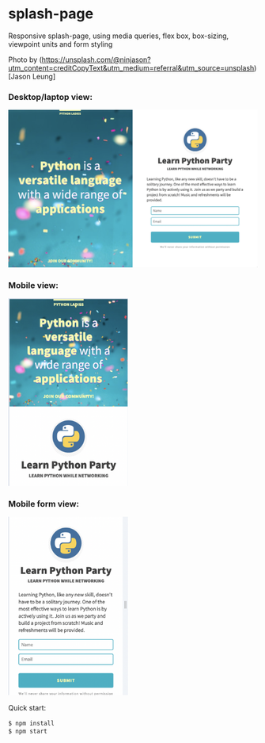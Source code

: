 # splash-page

Responsive splash-page, using media queries, flex box, box-sizing, viewpoint units and form styling

Photo by (https://unsplash.com/@ninjason?utm_content=creditCopyText&utm_medium=referral&utm_source=unsplash)[Jason Leung]

### Desktop/laptop view:

<img src="https://github.com/IngridGdesigns/splash-page/blob/main/images/desktop.png">


### Mobile view: 

<img src="https://github.com/IngridGdesigns/splash-page/blob/main/images/mobile2.png" width="48%" height="50%"> 

### Mobile form view:
<img src="https://github.com/IngridGdesigns/splash-page/blob/main/images/mobile1.png" width="48%" height="50%">




Quick start:

```
$ npm install
$ npm start
````
